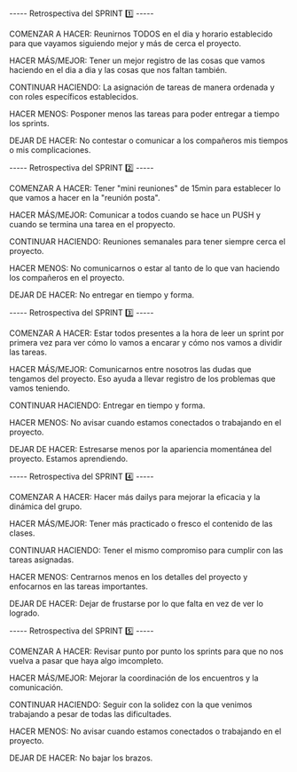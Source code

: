 ----- Retrospectiva del SPRINT 1️⃣ ----- 
  
  COMENZAR A HACER: Reunirnos TODOS en el dia y horario establecido para que vayamos siguiendo mejor y más de cerca el proyecto.

  HACER MÁS/MEJOR: Tener un mejor registro de las cosas que vamos haciendo en el dia a dia y las cosas que nos faltan también.

  CONTINUAR HACIENDO: La asignación de tareas de manera ordenada y con roles específicos establecidos. 

  HACER MENOS: Posponer menos las tareas para poder entregar a tiempo los sprints.

  DEJAR DE HACER: No contestar o comunicar a los compañeros mis tiempos o mis complicaciones.
  
  
----- Retrospectiva del SPRINT 2️⃣ ----- 
  
  COMENZAR A HACER: Tener "mini reuniones" de 15min para establecer lo que vamos a hacer en la "reunión posta".

  HACER MÁS/MEJOR: Comunicar a todos cuando se hace un PUSH y cuando se termina una tarea en el propyecto.

  CONTINUAR HACIENDO: Reuniones semanales para tener siempre cerca el proyecto.

  HACER MENOS: No comunicarnos o estar al tanto de lo que van haciendo los compañeros en el proyecto.

  DEJAR DE HACER: No entregar en tiempo y forma.
  
  
----- Retrospectiva del SPRINT 3️⃣ -----

  COMENZAR A HACER: Estar todos presentes a la hora de leer un sprint por primera vez para ver cómo lo vamos a encarar y cómo nos vamos a dividir las tareas.

  HACER MÁS/MEJOR: Comunicarnos entre nosotros las dudas que tengamos del proyecto. Eso ayuda a llevar registro de los problemas que vamos teniendo.

  CONTINUAR HACIENDO: Entregar en tiempo y forma.

  HACER MENOS: No avisar cuando estamos conectados o trabajando en el proyecto. 

  DEJAR DE HACER: Estresarse menos por la apariencia momentánea del proyecto. Estamos aprendiendo.
  
 
----- Retrospectiva del SPRINT 4️⃣ -----

  COMENZAR A HACER: Hacer más dailys para mejorar la eficacia y la dinámica del grupo. 

  HACER MÁS/MEJOR: Tener más practicado o fresco el contenido de las clases.
  
  CONTINUAR HACIENDO: Tener el mismo compromiso para cumplir con las tareas asignadas.
  
  HACER MENOS: Centrarnos menos en los detalles del proyecto y enfocarnos en las tareas importantes. 
  
  DEJAR DE HACER: Dejar de frustarse por lo que falta en vez de ver lo logrado. 

 
----- Retrospectiva del SPRINT 5️⃣ -----

  COMENZAR A HACER: Revisar punto por punto los sprints para que no nos vuelva a pasar que haya algo imcompleto. 

  HACER MÁS/MEJOR: Mejorar la coordinación de los encuentros y la comunicación.
  
  CONTINUAR HACIENDO: Seguir con la solidez con la que venimos trabajando a pesar de todas las dificultades. 
  
  HACER MENOS: No avisar cuando estamos conectados o trabajando en el proyecto. 
  
  DEJAR DE HACER: No bajar los brazos. 
  
  
